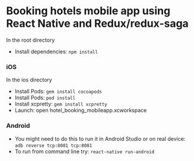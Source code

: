 # Booking hotels mobile app using React Native and Redux/redux-saga


In the root directory

- Install dependencies: ``` npm install ```

### iOS

In the ios directory

- Install Pods: ``` gem install cocoapods ```
- Install Pods: ``` pod install ```
- Install xcpretty: ``` gem install xcpretty ```
- Launch: open hotel_booking_mobileapp.xcworkspace

### Android

- You might need to do this to run it in Android Studio or on real device: ``` adb reverse tcp:8081 tcp:8081 ```
- To run from command line try: ``` react-native run-android ```
